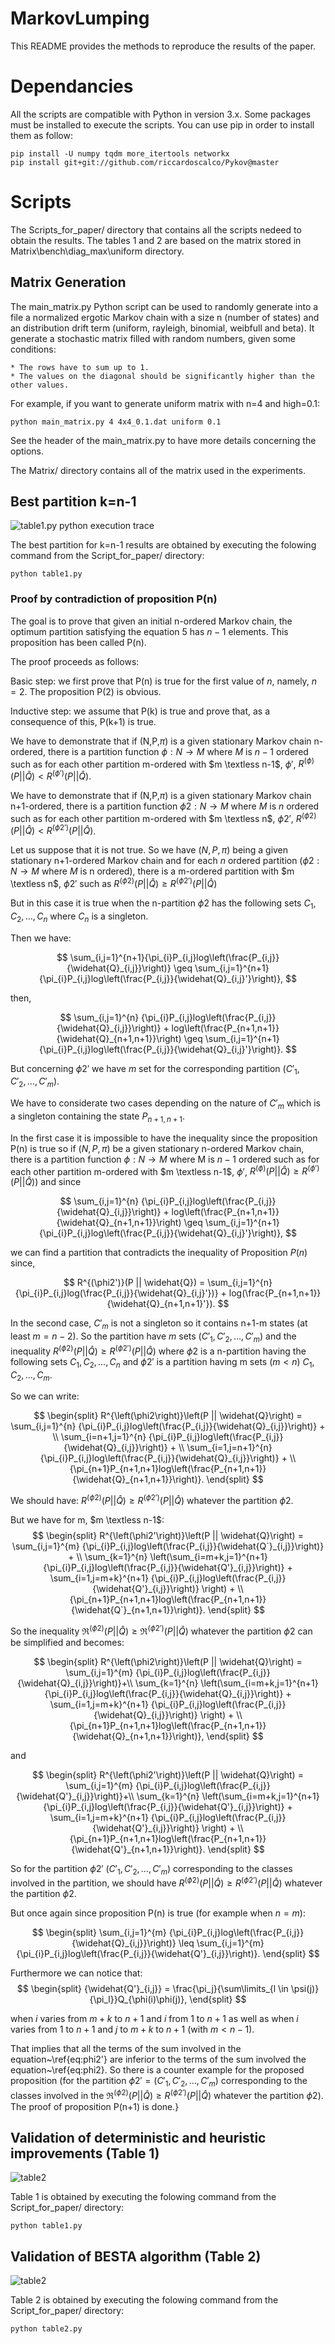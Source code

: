 # MarkovLumping

This README provides the methods to reproduce the results of the paper.

# Dependancies

All the scripts are compatible with Python in version 3.x.
Some packages must be installed to execute the scripts. You can use pip in order to install them as follow:

```
pip install -U numpy tqdm more_itertools networkx 
pip install git+git://github.com/riccardoscalco/Pykov@master
```

# Scripts

The Scripts_for_paper/ directory that contains all the scripts nedeed to obtain 
the results. The tables 1 and 2 are based on the matrix stored in Matrix\bench\diag_max\uniform directory. 

## Matrix Generation
The main_matrix.py Python script can be used to randomly generate into a file a normalized ergotic Markov chain with a size n (number of states) and an distribution drift term (uniform, rayleigh, binomial, weibfull and beta). It generate a stochastic matrix filled with random numbers, given some conditions:

    * The rows have to sum up to 1.
    * The values on the diagonal should be significantly higher than the other values.

For example, if you want to generate uniform matrix with n=4 and high=0.1:

```
python main_matrix.py 4 4x4_0.1.dat uniform 0.1
```

See the header of the main_matrix.py to have more details concerning the options. 

The Matrix/ directory contains all of the matrix used in the experiments.

## Best partition k=n-1 

![table1.py python execution trace](https://user-images.githubusercontent.com/233341/134331100-07f03927-43fc-42cf-b4bf-b6243f96826e.gif)

The best partition for k=n-1 results are obtained by executing the folowing command from the Script_for_paper/ directory:

```
python table1.py
```

### Proof by contradiction of proposition P(n)

The goal is to prove that given an initial n-ordered Markov chain, the optimum partition satisfying the equation 5 has $n-1$ elements. This proposition has been called P(n).

The proof proceeds as follows:

Basic step: we first prove that P(n) is true for the first value of $n$, namely, $n=2$.
The proposition P(2) is obvious.

Inductive step: we assume that P(k) is true and prove that, as a consequence of this, P(k+1) is true.

We have to demonstrate that if (N,P,$\pi$) is a given stationary Markov chain n-ordered, there is a partition function $\phi: N \rightarrow M$ 
where $M$
is $n-1$ 
ordered such as for each other partition m-ordered with $m \textless n-1$, 
$\phi'$,
$R^{(\phi)}(P || \widehat{Q}) < R^{(\phi')}(P || \widehat{Q})$.

We have to demonstrate that if (N,P,$\pi$) is a given stationary Markov chain n+1-ordered, there is a partition function $\phi2: N \rightarrow M$
where $M$ is $n$ 
ordered such as for each other partition m-ordered with $m \textless n$, 
$\phi2'$, 
$R^{(\phi2)}(P || \widehat{Q}) < R^{(\phi2')}(P || \widehat{Q})$.

Let us suppose that it is not true.
So we have $(N,P,\pi)$ 
being a given stationary n+1-ordered Markov chain and for each $n$ ordered partition ($\phi2: N \rightarrow M$
where $M$ is n ordered), there is a m-ordered partition with $m \textless n$, 
$\phi2'$ such as 
$R^{(\phi2)}(P || \widehat{Q}) \geq R^{(\phi2')}(P || \widehat{Q})$ 

But in this case it is true when the n-partition $\phi2$ has the following sets $C_1, C_2, \ldots, C_n$ 
where $C_n$ is a singleton.

Then we have: 

$$
\sum_{i,j=1}^{n+1}{\pi_{i}P_{i,j}log\left(\frac{P_{i,j}}{\widehat{Q}_{i,j}}\right)} \geq \sum_{i,j=1}^{n+1} {\pi_{i}P_{i,j}log\left(\frac{P_{i,j}}{\widehat{Q}_{i,j}'}\right)}, 
$$

then,
 
$$
\sum_{i,j=1}^{n} {\pi_{i}P_{i,j}log\left(\frac{P_{i,j}}{\widehat{Q}_{i,j}}\right)} + log\left(\frac{P_{n+1,n+1}}{\widehat{Q}_{n+1,n+1}}\right)
\geq \sum_{i,j=1}^{n+1} {\pi_{i}P_{i,j}log\left(\frac{P_{i,j}}{\widehat{Q}_{i,j}'}\right)}. 
$$

But concerning $\phi2'$ we have $m$ set for the corresponding partition ($C'_1, C'_2, \ldots, C'_m$).

We have to considerate two cases depending on the nature of $C'_m$ 
which is a singleton containing the state 
$P_{n+1,n+1}$.

In the first case it is impossible to have the inequality since the proposition P(n) is true so if $(N,P,\pi)$ 
be a given stationary n-ordered Markov chain, there is a partition function $\phi: N \rightarrow M$ 
where M is $n-1$ ordered such as for each other partition m-ordered with $m \textless n-1$, 
$\phi'$, 
$R^{(\phi)}(P || \widehat{Q}) \geq R^{(\phi')}(P || \widehat{Q})$) and since

$$
\sum_{i,j=1}^{n} {\pi_{i}P_{i,j}log\left(\frac{P_{i,j}}{\widehat{Q}_{i,j}}\right)}  + log\left(\frac{P_{n+1,n+1}}{\widehat{Q}_{n+1,n+1}}\right)
\geq \sum_{i,j=1}^{n+1} {\pi_{i}P_{i,j}log\left(\frac{P_{i,j}}{\widehat{Q}_{i,j}'}\right)}, 
$$

we can find a partition that contradicts the inequality of Proposition $P(n)$ since,  

$$
R^{(\phi2')}(P || \widehat{Q}) = \sum_{i,j=1}^{n} {\pi_{i}P_{i,j}log(\frac{P_{i,j}}{\widehat{Q}_{i,j}'})}  + log(\frac{P_{n+1,n+1}}{\widehat{Q}_{n+1,n+1}'}).
$$

In the second case, $C'_m$ is not a singleton so it contains n+1-m states (at least $m=n-2$). So the partition have $m$ sets ($C'_1, C'_2, \ldots, C'_m$) and the inequality $R^{\left(\phi2\right)}\left(P || \widehat{Q}\right) \geq R^{\left(\phi2'\right)}\left(P || \widehat{Q}\right)$ 
where $\phi2$ is a n-partition having the following sets $C_1, C_2, \ldots, C_n$ and $\phi2'$ is a partition having m sets $\left(m<n\right)$ $C_1, C_2, \ldots, C_m$.

So we can write:

$$
\begin{split}
R^{\left(\phi2\right)}\left(P || \widehat{Q}\right) = \sum_{i,j=1}^{n} {\pi_{i}P_{i,j}log\left(\frac{P_{i,j}}{\widehat{Q}_{i,j}}\right)}  + \\ \sum_{i=n+1,j=1}^{n} {\pi_{i}P_{i,j}log\left(\frac{P_{i,j}}{\widehat{Q}_{i,j}}\right)} + \\  \sum_{i=1,j=n+1}^{n} {\pi_{i}P_{i,j}log\left(\frac{P_{i,j}}{\widehat{Q}_{i,j}}\right)} + \\ 
{\pi_{n+1}P_{n+1,n+1}log\left(\frac{P_{n+1,n+1}}{\widehat{Q}_{n+1,n+1}}\right)}.
\end{split} 
$$

We should have: $R^{\left(\phi2\right)}\left(P || \widehat{Q}\right) \geq R^{\left(\phi2'\right)}\left(P || \widehat{Q}\right)$ whatever the partition $\phi2$.

But we have for m, $m \textless n-1$:
$$
\begin{split}
R^{\left(\phi2'\right)}\left(P || \widehat{Q}\right) = \sum_{i,j=1}^{m} {\pi_{i}P_{i,j}log\left(\frac{P_{i,j}}{\widehat{Q`}_{i,j}}\right)}  + \\
\sum_{k=1}^{n} \left(\sum_{i=m+k,j=1}^{n+1} {\pi_{i}P_{i,j}log\left(\frac{P_{i,j}}{\widehat{Q'}_{i,j}}\right)} +  
\sum_{i=1,j=m+k}^{n+1} {\pi_{i}P_{i,j}log\left(\frac{P_{i,j}}{\widehat{Q'}_{i,j}}\right)} \right) + \\
{\pi_{n+1}P_{n+1,n+1}log\left(\frac{P_{n+1,n+1}}{\widehat{Q`}_{n+1,n+1}}\right)}.
\end{split} 
$$

So the inequality $\Re^{\left(\phi2\right)}\left(P || \widehat{Q}\right) \geq \Re^{\left(\phi2'\right)}\left(P || \widehat{Q}\right)$ whatever the partition $\phi2$ can be simplified and becomes:

$$
\begin{split}
R^{\left(\phi2\right)}\left(P || \widehat{Q}\right) = \sum_{i,j=1}^{m} {\pi_{i}P_{i,j}log\left(\frac{P_{i,j}}{\widehat{Q}_{i,j}}\right)}+\\
\sum_{k=1}^{n} \left(\sum_{i=m+k,j=1}^{n+1} {\pi_{i}P_{i,j}log\left(\frac{P_{i,j}}{\widehat{Q}_{i,j}}\right)} + \sum_{i=1,j=m+k}^{n+1} {\pi_{i}P_{i,j}log\left(\frac{P_{i,j}}{\widehat{Q}_{i,j}}\right)} \right) + \\ 
{\pi_{n+1}P_{n+1,n+1}log\left(\frac{P_{n+1,n+1}}{\widehat{Q}_{n+1,n+1}}\right)},
\end{split} 
$$

and

$$
\begin{split}
R^{\left(\phi2'\right)}\left(P || \widehat{Q}\right) = \sum_{i,j=1}^{m} {\pi_{i}P_{i,j}log\left(\frac{P_{i,j}}{\widehat{Q'}_{i,j}}\right)}+\\
\sum_{k=1}^{n} \left(\sum_{i=m+k,j=1}^{n+1} {\pi_{i}P_{i,j}log\left(\frac{P_{i,j}}{\widehat{Q'}_{i,j}}\right)} + \sum_{i=1,j=m+k}^{n+1} {\pi_{i}P_{i,j}log\left(\frac{P_{i,j}}{\widehat{Q'}_{i,j}}\right)} \right) + \\ 
{\pi_{n+1}P_{n+1,n+1}log\left(\frac{P_{n+1,n+1}}{\widehat{Q'}_{n+1,n+1}}\right)}.
\end{split} 
$$

So for the partition $\phi2'$ ($C'_1, C'_2, \ldots, C'_m$) corresponding to the classes involved in the partition, we should have
$R^{\left(\phi2\right)}\left(P || \widehat{Q}\right) \geq R^{\left(\phi2'\right)}\left(P || \widehat{Q}\right)$ whatever the partition $\phi2$. 

But once again since proposition P(n) is true (for example when $n=m$):

$$
\begin{split}
\sum_{i,j=1}^{m} {\pi_{i}P_{i,j}log\left(\frac{P_{i,j}}{\widehat{Q}_{i,j}}\right)} 
\leq
\sum_{i,j=1}^{m} {\pi_{i}P_{i,j}log\left(\frac{P_{i,j}}{\widehat{Q'}_{i,j}}\right)}.
\end{split} 
$$

Furthermore we can notice that:
$$
\begin{split}
{\widehat{Q'}_{i,j}} = \frac{\pi_j}{\sum\limits_{l \in \psi(j)}{\pi_l}}Q_{\phi(i)\phi(j)},
\end{split} 
$$

when $i$ varies from $m+k$ to $n+1$ and $i$ from 1 to $n+1$ as well as when $i$ varies from 1 to $n+1$ and $j$ to $m+k$ to $n+1$ (with $m<n-1$). 
 
That implies that all the terms of the sum involved in the equation~\ref{eq:phi2'} are inferior to the terms of the sum involved the equation~\ref{eq:phi2}. So there is a counter example for the proposed proposition (for the partition $\phi2'=(C'_1, C'_2, \ldots, C'_m$) corresponding to the classes involved in the $\Re^{\left(\phi2\right)}\left(P || \widehat{Q}\right) \geq R^{\left(\phi2'\right)}\left(P || \widehat{Q}\right)$ whatever the partition $\phi2$). The proof of proposition P(n+1) is done.}

## Validation of deterministic and heuristic improvements (Table 1)

![table2](https://user-images.githubusercontent.com/233341/134331867-90601576-3c01-4a24-9f4b-6f52a1ea4c80.gif)

Table 1 is obtained by executing the folowing command from the Script_for_paper/ directory:

```
python table1.py
```
## Validation of BESTA algorithm (Table 2)

![table2](https://user-images.githubusercontent.com/233341/134331867-90601576-3c01-4a24-9f4b-6f52a1ea4c80.gif)

Table 2 is obtained by executing the folowing command from the Script_for_paper/ directory:

```
python table2.py
```
